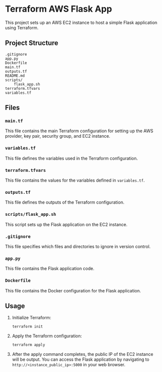 # Terraform AWS Flask App

This project sets up an AWS EC2 instance to host a simple Flask application using Terraform.

## Project Structure

```
.gitignore
app.py
Dockerfile
main.tf
outputs.tf
README.md
scripts/
    flask_app.sh
terraform.tfvars
variables.tf
```

## Files

### `main.tf`

This file contains the main Terraform configuration for setting up the AWS provider, key pair, security group, and EC2 instance.

### `variables.tf`

This file defines the variables used in the Terraform configuration.

### `terraform.tfvars`

This file contains the values for the variables defined in `variables.tf`.

### `outputs.tf`

This file defines the outputs of the Terraform configuration.

### `scripts/flask_app.sh`

This script sets up the Flask application on the EC2 instance.

### `.gitignore`

This file specifies which files and directories to ignore in version control.

### `app.py`

This file contains the Flask application code.

### `Dockerfile`

This file contains the Docker configuration for the Flask application.

## Usage

1. Initialize Terraform:
    ```sh
    terraform init
    ```

2. Apply the Terraform configuration:
    ```sh
    terraform apply
    ```

3. After the apply command completes, the public IP of the EC2 instance will be output. You can access the Flask application by navigating to `http://<instance_public_ip>:5000` in your web browser.
